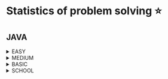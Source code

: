 # Statistics of problem solving ⭐
## JAVA
<details>
<summary>EASY</summary>

|Name|Problem|Solution|Time Complexity|Space complexity
|---|---|---|---|---|
|BigInteger Multiply|https://practice.geeksforgeeks.org/problems/biginteger-multiply/1?page=1&status[]=unsolved&sortBy=accuracy|<a href='https://github.com/savra/GeeksforGeeks/tree/master/src/main/java/com/hvdbs/savra/geeksforgeeks/solution/java/BigIntegerMultiply.java'>BigInteger Multiply</a>|$not specified$|$not specified$
|Binary matrix having maximum number of 1s|https://practice.geeksforgeeks.org/problems/binary-matrix-having-maximum-number-of-1s--170647/1?page=1&category=Binary%20Search&difficulty=School,Basic,Easy&status=unsolved&sortBy=accuracy|<a href='https://github.com/savra/GeeksforGeeks/tree/master/src/main/java/com/hvdbs/savra/geeksforgeeks/solution/java/BinaryMatrixHavingMaximumNumberOf1s.java'>Binary matrix having maximum number of 1s</a>|$not specified$|$not specified$
|Common elements|https://practice.geeksforgeeks.org/problems/common-elements1132/1?utm_source=gfg&utm_medium=article&utm_campaign=bottom_sticky_on_article|<a href='https://github.com/savra/GeeksforGeeks/tree/master/src/main/java/com/hvdbs/savra/geeksforgeeks/solution/java/CommonElements.java'>Common elements</a>|$O(N)$|$O(N)$
|Delete without head pointer|https://practice.geeksforgeeks.org/problems/delete-without-head-pointer/1?page=1&difficulty[]=-2&difficulty[]=-1&difficulty[]=0&status[]=unsolved&category[]=Linked%20List&sortBy=accuracy|<a href='https://github.com/savra/GeeksforGeeks/tree/master/src/main/java/com/hvdbs/savra/geeksforgeeks/solution/java/DeleteWithoutHeadPointer.java'>Delete without head pointer</a>|$not specified$|$not specified$
|Deque Implementations|https://practice.geeksforgeeks.org/problems/deque-implementations/1?page=1&difficulty[]=0&status[]=unsolved&category[]=Queue&sortBy=accuracy|<a href='https://github.com/savra/GeeksforGeeks/tree/master/src/main/java/com/hvdbs/savra/geeksforgeeks/solution/java/DequeImplementations.java'>Deque Implementations</a>|$not specified$|$not specified$
|Equilibrium Point|https://practice.geeksforgeeks.org/problems/equilibrium-point-1587115620/1?utm_source=gfg&utm_medium=article&utm_campaign=bottom_sticky_on_article|<a href='https://github.com/savra/GeeksforGeeks/tree/master/src/main/java/com/hvdbs/savra/geeksforgeeks/solution/java/EquilibriumPoint.java'>Equilibrium Point</a>|$O(N)$|$O(1)$
|Find the Highest number|https://practice.geeksforgeeks.org/problems/find-the-highest-number2259/1?page=1&category=Binary%20Search&difficulty=School,Basic,Easy&status=unsolved&sortBy=accuracy|<a href='https://github.com/savra/GeeksforGeeks/tree/master/src/main/java/com/hvdbs/savra/geeksforgeeks/solution/java/FindTheHighestNumber.java'>Find the Highest number</a>|$not specified$|$not specified$
|First negative integer in every window of size k|https://practice.geeksforgeeks.org/problems/first-negative-integer-in-every-window-of-size-k3345/1?page=1&difficulty[]=0&status[]=unsolved&category[]=Queue&sortBy=accuracy|<a href='https://github.com/savra/GeeksforGeeks/tree/master/src/main/java/com/hvdbs/savra/geeksforgeeks/solution/java/FirstNegativeIntegerInEveryWindowOfSizeK.java'>First negative integer in every window of size k</a>|$not specified$|$not specified$
|Generate Binary Numbers|https://practice.geeksforgeeks.org/problems/generate-binary-numbers-1587115620/1?page=1&difficulty[]=0&status[]=unsolved&category[]=Queue&sortBy=accuracy|<a href='https://github.com/savra/GeeksforGeeks/tree/master/src/main/java/com/hvdbs/savra/geeksforgeeks/solution/java/GenerateBinaryNumbers.java'>Generate Binary Numbers</a>|$O(N * LogN)$|$O(1)$
|Insert an Element at the Bottom of a Stack|https://practice.geeksforgeeks.org/problems/insert-an-element-at-the-bottom-of-a-stack/1?page=1&difficulty[]=0&status[]=unsolved&category[]=Stack&sortBy=accuracy|<a href='https://github.com/savra/GeeksforGeeks/tree/master/src/main/java/com/hvdbs/savra/geeksforgeeks/solution/java/InsertAnElementAtTheBottomOfAStack.java'>Insert an Element at the Bottom of a Stack</a>|$not specified$|$not specified$
|Leaders in an array|https://practice.geeksforgeeks.org/problems/leaders-in-an-array-1587115620/1?utm_source=gfg&utm_medium=article&utm_campaign=bottom_sticky_on_article|<a href='https://github.com/savra/GeeksforGeeks/tree/master/src/main/java/com/hvdbs/savra/geeksforgeeks/solution/java/LeadersInAnArray.java'>Leaders in an array</a>|$O(N)$|$O(1)$
|Maximum Diamonds|https://practice.geeksforgeeks.org/problems/chinky-and-diamonds3340/1?page=1&difficulty[]=0&status[]=unsolved&category[]=Queue&sortBy=accuracy|<a href='https://github.com/savra/GeeksforGeeks/tree/master/src/main/java/com/hvdbs/savra/geeksforgeeks/solution/java/MaximumDiamonds.java'>Maximum Diamonds</a>|$not specified$|$not specified$
|Max Level Sum in Binary Tree|https://practice.geeksforgeeks.org/problems/max-level-sum-in-binary-tree--170647/1?page=1&category=Binary%20Search&difficulty=School,Basic,Easy&status=unsolved&sortBy=accuracy|<a href='https://github.com/savra/GeeksforGeeks/tree/master/src/main/java/com/hvdbs/savra/geeksforgeeks/solution/java/MaxLevelSumInBinaryTree.java'>Max Level Sum in Binary Tree</a>|$not specified$|$not specified$
|Minimum Cost of ropes|https://practice.geeksforgeeks.org/problems/minimum-cost-of-ropes-1587115620/1?page=1&difficulty[]=0&status[]=unsolved&category[]=Queue&sortBy=accuracy|<a href='https://github.com/savra/GeeksforGeeks/tree/master/src/main/java/com/hvdbs/savra/geeksforgeeks/solution/java/MinimumCostOfRopes.java'>Minimum Cost of ropes</a>|$not specified$|$not specified$
|Min sum formed by digits|https://www.geeksforgeeks.org/problems/min-sum-formed-by-digits3551/1?page=1&category=Queue&difficulty=Easy&status=unsolved&sortBy=accuracy|<a href='https://github.com/savra/GeeksforGeeks/tree/master/src/main/java/com/hvdbs/savra/geeksforgeeks/solution/java/MinSumFormedByDigits.java'>Min sum formed by digits</a>|$O(N)$|$O(N * LogN)$
|Next Right Node|https://www.geeksforgeeks.org/problems/next-right-node/1?page=1&category=Queue&difficulty=Easy&status=unsolved&sortBy=accuracy|<a href='https://github.com/savra/GeeksforGeeks/tree/master/src/main/java/com/hvdbs/savra/geeksforgeeks/solution/java/NextRightNode.java'>Next Right Node</a>|$O(N)$|$O(N)$
|Occurence of an integer in a Linked List|https://practice.geeksforgeeks.org/problems/occurence-of-an-integer-in-a-linked-list/1?page=1&difficulty[]=0&status[]=unsolved&category[]=Linked%20List&sortBy=accuracy|<a href='https://github.com/savra/GeeksforGeeks/tree/master/src/main/java/com/hvdbs/savra/geeksforgeeks/solution/java/OccurenceOfAnIntegerInALinkedList.java'>Occurence of an integer in a Linked List</a>|$not specified$|$not specified$
|Operations on PriorityQueue|https://practice.geeksforgeeks.org/problems/operations-on-priorityqueue/1?page=1&difficulty[]=0&status[]=unsolved&category[]=Queue&sortBy=accuracy|<a href='https://github.com/savra/GeeksforGeeks/tree/master/src/main/java/com/hvdbs/savra/geeksforgeeks/solution/java/OperationsOnPriorityQueue.java'>Operations on PriorityQueue</a>|$not specified$|$not specified$
|Queue Operations|https://www.geeksforgeeks.org/problems/queue-operations/1?page=1&category=Queue&difficulty=Easy&status=unsolved&sortBy=accuracy|<a href='https://github.com/savra/GeeksforGeeks/tree/master/src/main/java/com/hvdbs/savra/geeksforgeeks/solution/java/QueueOperations.java'>Queue Operations</a>|$O(N)$|$O(N)$
|Queue using stack|https://practice.geeksforgeeks.org/problems/queue-using-stack/1?page=1&difficulty[]=0&status[]=unsolved&category[]=Queue&sortBy=accuracy|<a href='https://github.com/savra/GeeksforGeeks/tree/master/src/main/java/com/hvdbs/savra/geeksforgeeks/solution/java/QueueUsingStack.java'>Queue using stack</a>|$not specified$|$not specified$
|Queue using two Stacks|https://practice.geeksforgeeks.org/problems/queue-using-two-stacks/1?page=1&difficulty[]=0&status[]=unsolved&category[]=Queue&sortBy=accuracy|<a href='https://github.com/savra/GeeksforGeeks/tree/master/src/main/java/com/hvdbs/savra/geeksforgeeks/solution/java/QueueUsingTwoStacks.java'>Queue using two Stacks</a>|$not specified$|$not specified$
|Reverse a linked list|https://practice.geeksforgeeks.org/problems/reverse-a-linked-list/1?page=1&difficulty[]=-2&difficulty[]=-1&difficulty[]=0&status[]=unsolved&category[]=Linked%20List&sortBy=accuracy|<a href='https://github.com/savra/GeeksforGeeks/tree/master/src/main/java/com/hvdbs/savra/geeksforgeeks/solution/java/ReverseALinkedList.java'>Reverse a linked list</a>|$not specified$|$not specified$
|Reverse First K elements of Queue|https://practice.geeksforgeeks.org/problems/reverse-first-k-elements-of-queue/1?page=1&difficulty[]=0&status[]=unsolved&category[]=Queue&sortBy=accuracy|<a href='https://github.com/savra/GeeksforGeeks/tree/master/src/main/java/com/hvdbs/savra/geeksforgeeks/solution/java/ReverseFirstKElementsOfQueue.java'>Reverse First K elements of Queue</a>|$not specified$|$not specified$
|Stack using two queues|https://practice.geeksforgeeks.org/problems/stack-using-two-queues/1?page=1&difficulty[]=0&status[]=unsolved&category[]=Queue&sortBy=accuracy|<a href='https://github.com/savra/GeeksforGeeks/tree/master/src/main/java/com/hvdbs/savra/geeksforgeeks/solution/java/StackUsingTwoQueues.java'>Stack using two queues</a>|$not specified$|$not specified$
|Ticket Counter|https://www.geeksforgeeks.org/problems/ticket-counter-2731/1?page=1&category=Queue&difficulty=Easy&status=unsolved&sortBy=accuracy|<a href='https://github.com/savra/GeeksforGeeks/tree/master/src/main/java/com/hvdbs/savra/geeksforgeeks/solution/java/TicketCounter.java'>Ticket Counter</a>|$O(N)$|$O(N)$
</details>
<details>
<summary>MEDIUM</summary>

|Name|Problem|Solution|Time Complexity|Space complexity
|---|---|---|---|---|
|Majority Element|https://practice.geeksforgeeks.org/problems/majority-element-1587115620/1?utm_source=geeksforgeeks&utm_medium=ml_article_practice_tab&utm_campaign=article_practice_tab|<a href='https://github.com/savra/GeeksforGeeks/tree/master/src/main/java/com/hvdbs/savra/geeksforgeeks/solution/java/MajorityElement.java'>Majority Element</a>|$O(N)$|$O(N)$
</details>
<details>
<summary>BASIC</summary>

|Name|Problem|Solution|Time Complexity|Space complexity
|---|---|---|---|---|
|Are LinkedLists Equal|https://www.geeksforgeeks.org/problems/are-linkedlists-equal/1?page=1&category=Arrays,Java&difficulty=Basic&status=unsolved&sortBy=accuracy|<a href='https://github.com/savra/GeeksforGeeks/tree/master/src/main/java/com/hvdbs/savra/geeksforgeeks/solution/java/AreLinkedListsEqual.java'>Are LinkedLists Equal</a>|$O(N)$|$O(1)$
|Arithmetic Operators|https://www.geeksforgeeks.org/problems/arithmetic-operators-1605594922/1?page=1&category=Arrays,Java&difficulty=Basic&status=unsolved&sortBy=accuracy|<a href='https://github.com/savra/GeeksforGeeks/tree/master/src/main/java/com/hvdbs/savra/geeksforgeeks/solution/java/ArithmeticOperators.java'>Arithmetic Operators</a>|$O(1)$|$O(1)$
|Array insert at end|https://www.geeksforgeeks.org/problems/array-insert-at-end/1?page=1&category=Arrays,Java&difficulty=Basic&status=unsolved&sortBy=accuracy|<a href='https://github.com/savra/GeeksforGeeks/tree/master/src/main/java/com/hvdbs/savra/geeksforgeeks/solution/java/ArrayInsertAtEnd.java'>Array insert at end</a>|$O(1)$|$O(1)$
|Binary Search|https://practice.geeksforgeeks.org/problems/binary-search-1587115620/1?utm_source=gfg&utm_medium=article&utm_campaign=bottom_sticky_on_article|<a href='https://github.com/savra/GeeksforGeeks/tree/master/src/main/java/com/hvdbs/savra/geeksforgeeks/solution/java/BinarySearch.java'>Binary Search</a>|$O(LogN)$|$O(1)$
|Bit Difference|https://practice.geeksforgeeks.org/problems/bit-difference-1587115620/1?page=1&difficulty[]=-1&status[]=unsolved&sortBy=accuracy|<a href='https://github.com/savra/GeeksforGeeks/tree/master/src/main/java/com/hvdbs/savra/geeksforgeeks/solution/java/BitDifference.java'>Bit Difference</a>|$not specified$|$not specified$
|Bitwise Right Shift|https://www.geeksforgeeks.org/problems/bitwise-right-shift/1?page=1&category=Arrays,Java&difficulty=Basic&status=unsolved&sortBy=accuracy|<a href='https://github.com/savra/GeeksforGeeks/tree/master/src/main/java/com/hvdbs/savra/geeksforgeeks/solution/java/BitwiseRightShift.java'>Bitwise Right Shift</a>|$O(1)$|$O(1)$
|Bitwise Right Shift|https://www.geeksforgeeks.org/problems/bitwise-right-shift--140107/1?page=1&category=Arrays,Java&difficulty=Basic&status=unsolved&sortBy=accuracy|<a href='https://github.com/savra/GeeksforGeeks/tree/master/src/main/java/com/hvdbs/savra/geeksforgeeks/solution/java/BitwiseRightShift2.java'>Bitwise Right Shift</a>|$O(1)$|$O(1)$
|Check If Circular Linked List|https://practice.geeksforgeeks.org/problems/circular-linked-list/1?page=1&difficulty[]=-1&status[]=unsolved&category[]=Linked%20List&sortBy=accuracy|<a href='https://github.com/savra/GeeksforGeeks/tree/master/src/main/java/com/hvdbs/savra/geeksforgeeks/solution/java/CheckIfCircularLinkedList.java'>Check If Circular Linked List</a>|$O(N)$|$O(1)$
|Comparator Sort Strings|https://www.geeksforgeeks.org/problems/comparator-sort-strings/1?page=1&category=Arrays,Java&difficulty=Basic&status=unsolved&sortBy=accuracy|<a href='https://github.com/savra/GeeksforGeeks/tree/master/src/main/java/com/hvdbs/savra/geeksforgeeks/solution/java/ComparatorSortStrings.java'>Comparator Sort Strings</a>|$O(N * LogN)$|$O(N)$
|Count Leaves in Binary Tree|https://practice.geeksforgeeks.org/problems/count-leaves-in-binary-tree/1?page=1&difficulty[]=-1&status[]=unsolved&sortBy=accuracy|<a href='https://github.com/savra/GeeksforGeeks/tree/master/src/main/java/com/hvdbs/savra/geeksforgeeks/solution/java/CountLeavesInBinaryTree.java'>Count Leaves in Binary Tree</a>|$O(N)$|$O(N)$
|Count nodes of linked list|https://practice.geeksforgeeks.org/problems/count-nodes-of-linked-list/1?page=1&difficulty[]=-1&status[]=unsolved&sortBy=accuracy|<a href='https://github.com/savra/GeeksforGeeks/tree/master/src/main/java/com/hvdbs/savra/geeksforgeeks/solution/java/CountNodesOfLinkedList.java'>Count nodes of linked list</a>|$O(N)$|$O(1)$
|Count Only Once|https://www.geeksforgeeks.org/problems/count-only-once/1?page=1&category=Arrays,Java&difficulty=Basic&status=unsolved&sortBy=accuracy|<a href='https://github.com/savra/GeeksforGeeks/tree/master/src/main/java/com/hvdbs/savra/geeksforgeeks/solution/java/CountOnlyOnce.java'>Count Only Once</a>|$O(N)$|$O(N)$
|Count zeros in a sorted matrix|https://practice.geeksforgeeks.org/problems/count-zeros-in-a-sorted-matrix/1?page=1&difficulty[]=-1&status[]=unsolved&sortBy=accuracy|<a href='https://github.com/savra/GeeksforGeeks/tree/master/src/main/java/com/hvdbs/savra/geeksforgeeks/solution/java/CountZerosInASortedMatrix.java'>Count zeros in a sorted matrix</a>|$O(N^2)$|$O(1)$
|Delete Alternate Nodes|https://practice.geeksforgeeks.org/problems/delete-alternate-nodes/1?page=1&difficulty[]=-1&status[]=unsolved&category[]=Linked%20List&sortBy=accuracy|<a href='https://github.com/savra/GeeksforGeeks/tree/master/src/main/java/com/hvdbs/savra/geeksforgeeks/solution/java/DeleteAlternateNodes.java'>Delete Alternate Nodes</a>|$not specified$|$not specified$
|Delete node in Doubly Linked List|https://practice.geeksforgeeks.org/problems/delete-node-in-doubly-linked-list/1?page=1&difficulty[]=-1&status[]=unsolved&category[]=Linked%20List&sortBy=accuracy|<a href='https://github.com/savra/GeeksforGeeks/tree/master/src/main/java/com/hvdbs/savra/geeksforgeeks/solution/java/DeleteNodeInDoublyLinkedList.java'>Delete node in Doubly Linked List</a>|$not specified$|$not specified$
|Equals Method|https://www.geeksforgeeks.org/problems/equals-method/1?page=1&category=Arrays,Java&difficulty=Basic&status=unsolved&sortBy=accuracy|<a href='https://github.com/savra/GeeksforGeeks/tree/master/src/main/java/com/hvdbs/savra/geeksforgeeks/solution/java/EqualsMethod.java'>Equals Method</a>|$O(N)$|$O(1)$
|Fill LinkedList|https://www.geeksforgeeks.org/problems/fill-linkedlist/1?page=1&category=Arrays,Java&difficulty=Basic&status=unsolved&sortBy=accuracy|<a href='https://github.com/savra/GeeksforGeeks/tree/master/src/main/java/com/hvdbs/savra/geeksforgeeks/solution/java/FillLinkedList.java'>Fill LinkedList</a>|$O(N)$|$O(1)$
|Fill Method|https://www.geeksforgeeks.org/problems/fill-method/1?page=1&category=Arrays,Java&difficulty=Basic&status=unsolved&sortBy=accuracy|<a href='https://github.com/savra/GeeksforGeeks/tree/master/src/main/java/com/hvdbs/savra/geeksforgeeks/solution/java/FillMethod.java'>Fill Method</a>|$O(1)$|$O(1)$
|Find minimum and maximum element in an array|https://practice.geeksforgeeks.org/problems/find-minimum-and-maximum-element-in-an-array4428/1?page=1&difficulty[]=-1&category[]=Data%20Structures&category[]=Arrays&sortBy=submissions|<a href='https://github.com/savra/GeeksforGeeks/tree/master/src/main/java/com/hvdbs/savra/geeksforgeeks/solution/java/FindMinimumAndMaximumElementInAnArray.java'>Find minimum and maximum element in an array</a>|$O(N)$|$O(1)$
|Find n/k th node in Linked list|https://practice.geeksforgeeks.org/problems/find-nk-th-node-in-linked-list/1?page=1&difficulty[]=-1&status[]=unsolved&category[]=Linked%20List&sortBy=accuracy|<a href='https://github.com/savra/GeeksforGeeks/tree/master/src/main/java/com/hvdbs/savra/geeksforgeeks/solution/java/FindNkThNodeInLinkedList.java'>Find n/k th node in Linked list</a>|$not specified$|$not specified$
|Find the Sum of Last N nodes of the Linked List|https://practice.geeksforgeeks.org/problems/find-the-sum-of-last-n-nodes-of-the-linked-list/1?page=1&difficulty[]=-1&status[]=unsolved&category[]=Linked%20List&sortBy=accuracy|<a href='https://github.com/savra/GeeksforGeeks/tree/master/src/main/java/com/hvdbs/savra/geeksforgeeks/solution/java/FindTheSumOfLastNNodesOfTheLinkedList.java'>Find the Sum of Last N nodes of the Linked List</a>|$O(N)$|$O(1)$
|Game with nos|https://practice.geeksforgeeks.org/problems/game-with-nos3123/1?page=1&difficulty[]=-1&status[]=unsolved&sortBy=accuracy|<a href='https://github.com/savra/GeeksforGeeks/tree/master/src/main/java/com/hvdbs/savra/geeksforgeeks/solution/java/GameWithNos.java'>Game with nos</a>|$O(N)$|$O(N)$
|Identical Linked Lists|https://practice.geeksforgeeks.org/problems/identical-linked-lists/1?page=1&difficulty[]=-1&status[]=unsolved&category[]=Linked%20List&sortBy=accuracy|<a href='https://github.com/savra/GeeksforGeeks/tree/master/src/main/java/com/hvdbs/savra/geeksforgeeks/solution/java/IdenticalLinkedLists.java'>Identical Linked Lists</a>|$not specified$|$not specified$
|Immediate Smaller Element|https://practice.geeksforgeeks.org/problems/immediate-smaller-element1142/1?page=1&difficulty[]=-1&status[]=unsolved&category[]=Stack&sortBy=accuracy|<a href='https://github.com/savra/GeeksforGeeks/tree/master/src/main/java/com/hvdbs/savra/geeksforgeeks/solution/java/ImmediateSmallerElement.java'>Immediate Smaller Element</a>|$O(N)$|$O(1)$
|Implement Queue using array|https://practice.geeksforgeeks.org/problems/implement-queue-using-array/1?page=1&difficulty[]=-1&status[]=unsolved&category[]=Queue&sortBy=accuracy|<a href='https://github.com/savra/GeeksforGeeks/tree/master/src/main/java/com/hvdbs/savra/geeksforgeeks/solution/java/ImplementQueueUsingArray.java'>Implement Queue using array</a>|$not specified$|$not specified$
|Implement Queue using Linked List|https://practice.geeksforgeeks.org/problems/implement-queue-using-linked-list|<a href='https://github.com/savra/GeeksforGeeks/tree/master/src/main/java/com/hvdbs/savra/geeksforgeeks/solution/java/ImplementQueueUsingLinkedList.java'>Implement Queue using Linked List</a>|$not specified$|$not specified$
|Implement stack using array|https://practice.geeksforgeeks.org/problems/implement-stack-using-array/1?page=1&difficulty[]=-1&status[]=unsolved&category[]=Stack&sortBy=accuracy|<a href='https://github.com/savra/GeeksforGeeks/tree/master/src/main/java/com/hvdbs/savra/geeksforgeeks/solution/java/ImplementStackUsingArray.java'>Implement stack using array</a>|$not specified$|$not specified$
|Implement Stack using Linked List|https://practice.geeksforgeeks.org/problems/implement-stack-using-linked-list/1?page=1&difficulty[]=-1&status[]=unsolved&category[]=Linked%20List&sortBy=accuracy|<a href='https://github.com/savra/GeeksforGeeks/tree/master/src/main/java/com/hvdbs/savra/geeksforgeeks/solution/java/ImplementStackUsingLinkedList.java'>Implement Stack using Linked List</a>|$not specified$|$not specified$
|Insert in Middle of Linked List|https://practice.geeksforgeeks.org/problems/insert-in-middle-of-linked-list/1?page=1&difficulty[]=-1&status[]=unsolved&category[]=Linked%20List&sortBy=accuracy|<a href='https://github.com/savra/GeeksforGeeks/tree/master/src/main/java/com/hvdbs/savra/geeksforgeeks/solution/java/InsertInMiddleOfLinkedList.java'>Insert in Middle of Linked List</a>|$not specified$|$not specified$
|Insertion in deque|https://www.geeksforgeeks.org/problems/insertion-in-deque/1?page=1&category=Arrays,Java&difficulty=Basic&status=unsolved&sortBy=accuracy|<a href='https://github.com/savra/GeeksforGeeks/tree/master/src/main/java/com/hvdbs/savra/geeksforgeeks/solution/java/InsertionInDeque.java'>Insertion in deque</a>|$O(N)$|$O(N)$
|Java Generic Class|https://practice.geeksforgeeks.org/problems/java-generic-class/1?page=1&difficulty[]=-1&status[]=unsolved&sortBy=accuracy|<a href='https://github.com/savra/GeeksforGeeks/tree/master/src/main/java/com/hvdbs/savra/geeksforgeeks/solution/java/JavaGenericClass.java'>Java Generic Class</a>|$not specified$|$not specified$
|Java Streams Average|https://www.geeksforgeeks.org/problems/java-streams-average/1?page=1&category=Arrays,Java&difficulty=Basic&status=unsolved&sortBy=accuracy|<a href='https://github.com/savra/GeeksforGeeks/tree/master/src/main/java/com/hvdbs/savra/geeksforgeeks/solution/java/JavaStreamsAverage.java'>Java Streams Average</a>|$O(N)$|$O(1)$
|Java Streams Filter|https://www.geeksforgeeks.org/problems/java-streams-filter/1?page=1&category=Arrays,Java&difficulty=Basic&status=unsolved&sortBy=accuracy|<a href='https://github.com/savra/GeeksforGeeks/tree/master/src/main/java/com/hvdbs/savra/geeksforgeeks/solution/java/JavaStreamsFilter.java'>Java Streams Filter</a>|$O(N)$|$O(1)$
|Java Streams Max|https://www.geeksforgeeks.org/problems/java-streams-max/1?page=1&category=Arrays,Java&difficulty=Basic&status=unsolved&sortBy=accuracy|<a href='https://github.com/savra/GeeksforGeeks/tree/master/src/main/java/com/hvdbs/savra/geeksforgeeks/solution/java/JavaStreamsMax.java'>Java Streams Max</a>|$O(N)$|$O(1)$
|Java Streams Sum|https://www.geeksforgeeks.org/problems/java-streams-sum/1?page=1&category=Arrays,Java&difficulty=Basic&status=unsolved&sortBy=accuracy|<a href='https://github.com/savra/GeeksforGeeks/tree/master/src/main/java/com/hvdbs/savra/geeksforgeeks/solution/java/JavaStreamsSum.java'>Java Streams Sum</a>|$O(1)$|$O(1)$
|Linked List Insertion|https://practice.geeksforgeeks.org/problems/linked-list-insertion-1587115620/1?page=1&difficulty[]=-1&status[]=unsolved&category[]=Linked%20List&sortBy=accuracy|<a href='https://github.com/savra/GeeksforGeeks/tree/master/src/main/java/com/hvdbs/savra/geeksforgeeks/solution/java/LinkedListInsertion.java'>Linked List Insertion</a>|$not specified$|$not specified$
|Linked List Length Even or Odd?|https://practice.geeksforgeeks.org/problems/linked-list-length-even-or-odd/1?page=1&difficulty[]=-1&status[]=unsolved&category[]=Linked%20List&sortBy=accuracy|<a href='https://github.com/savra/GeeksforGeeks/tree/master/src/main/java/com/hvdbs/savra/geeksforgeeks/solution/java/LinkedListLengthEvenOrOdd.java'>Linked List Length Even or Odd?</a>|$O(N)$|$O(1)$
|Magical String[Duplicate Problem]|https://practice.geeksforgeeks.org/problems/magical-string3653/1?page=1&difficulty[]=-1&status[]=unsolved&sortBy=accuracy|<a href='https://github.com/savra/GeeksforGeeks/tree/master/src/main/java/com/hvdbs/savra/geeksforgeeks/solution/java/MagicalStringDuplicateProblem.java'>Magical String[Duplicate Problem]</a>|$O(N)$|$O(N)$
|Matching Pair|https://practice.geeksforgeeks.org/problems/matching-pair5320/1?page=1&difficulty[]=-1&status[]=unsolved&sortBy=accuracy|<a href='https://github.com/savra/GeeksforGeeks/tree/master/src/main/java/com/hvdbs/savra/geeksforgeeks/solution/java/MatchingPair.java'>Matching Pair</a>|$not specified$|$not specified$
|Max and Min In ArrayList|https://www.geeksforgeeks.org/problems/max-and-min-in-arraylist/1?page=1&category=Arrays,Java&difficulty=Basic&status=unsolved&sortBy=accuracy|<a href='https://github.com/savra/GeeksforGeeks/tree/master/src/main/java/com/hvdbs/savra/geeksforgeeks/solution/java/MaxAndMinInArrayList.java'>Max and Min In ArrayList</a>|$O(N)$|$O(1)$
|Midori and chocolates|https://practice.geeksforgeeks.org/problems/midori-and-chocolates2438/1?page=1&difficulty[]=-1&status[]=unsolved&sortBy=accuracy|<a href='https://github.com/savra/GeeksforGeeks/tree/master/src/main/java/com/hvdbs/savra/geeksforgeeks/solution/java/MidoriAndChocolates.java'>Midori and chocolates</a>|$O(1)$|$O(1)$
|Minimum element in BST|https://www.geeksforgeeks.org/problems/minimum-element-in-bst/1?page=1&category=Tree&difficulty=Basic&status=unsolved&sortBy=submissions|<a href='https://github.com/savra/GeeksforGeeks/tree/master/src/main/java/com/hvdbs/savra/geeksforgeeks/solution/java/MinimumElementInBST.java'>Minimum element in BST</a>|$O(N)$|$O(N)$
|Modular Node|https://practice.geeksforgeeks.org/problems/modular-node/1?page=1&difficulty[]=-1&status[]=unsolved&category[]=Linked%20List&sortBy=accuracy|<a href='https://github.com/savra/GeeksforGeeks/tree/master/src/main/java/com/hvdbs/savra/geeksforgeeks/solution/java/ModularNode.java'>Modular Node</a>|$not specified$|$not specified$
|Multi Parameters Lambda Expression|https://www.geeksforgeeks.org/problems/multi-parameters-lambda-expression/1?page=1&category=Arrays,Java&difficulty=Basic&sortBy=accuracy|<a href='https://github.com/savra/GeeksforGeeks/tree/master/src/main/java/com/hvdbs/savra/geeksforgeeks/solution/java/MultiParametersLambdaExpression.java'>Multi Parameters Lambda Expression</a>|$O(1)$|$O(1)$
|Node at a given index in linked list|https://practice.geeksforgeeks.org/problems/node-at-a-given-index-in-linked-list/1?page=1&difficulty[]=-1&status[]=unsolved&category[]=Linked%20List&sortBy=accuracy|<a href='https://github.com/savra/GeeksforGeeks/tree/master/src/main/java/com/hvdbs/savra/geeksforgeeks/solution/java/NodeAtAGivenIndexInLinkedList.java'>Node at a given index in linked list</a>|$O(N)$|$O(1)$
|Pairwise Consecutive Elements|https://practice.geeksforgeeks.org/problems/pairwise-consecutive-elements/1?page=1&difficulty[]=-1&status[]=unsolved&category[]=Stack&sortBy=accuracy|<a href='https://github.com/savra/GeeksforGeeks/tree/master/src/main/java/com/hvdbs/savra/geeksforgeeks/solution/java/PairwiseConsecutiveElements.java'>Pairwise Consecutive Elements</a>|$not specified$|$not specified$
|Pattern 13|https://practice.geeksforgeeks.org/problems/triangle-pattern-1661718712/1?page=1&difficulty[]=-1&status[]=unsolved&sortBy=accuracy|<a href='https://github.com/savra/GeeksforGeeks/tree/master/src/main/java/com/hvdbs/savra/geeksforgeeks/solution/java/Pattern13.java'>Pattern 13</a>|$not specified$|$not specified$
|Play With OR|https://practice.geeksforgeeks.org/problems/play-with-or5515/1?page=1&difficulty[]=-1&status[]=unsolved&sortBy=accuracy|<a href='https://github.com/savra/GeeksforGeeks/tree/master/src/main/java/com/hvdbs/savra/geeksforgeeks/solution/java/PlayWithOR.java'>Play With OR</a>|$not specified$|$not specified$
|Postorder Traversal|https://practice.geeksforgeeks.org/problems/postorder-traversal/1?page=1&difficulty[]=-1&status[]=unsolved&sortBy=accuracy|<a href='https://github.com/savra/GeeksforGeeks/tree/master/src/main/java/com/hvdbs/savra/geeksforgeeks/solution/java/PostorderTraversal.java'>Postorder Traversal</a>|$not specified$|$not specified$
|Preorder Traversal|https://practice.geeksforgeeks.org/problems/preorder-traversal/1?page=1&difficulty[]=-1&status[]=unsolved&category[]=Stack&sortBy=accuracy|<a href='https://github.com/savra/GeeksforGeeks/tree/master/src/main/java/com/hvdbs/savra/geeksforgeeks/solution/java/PreorderTraversal.java'>Preorder Traversal</a>|$not specified$|$not specified$
|Print first letter of every word in the string|https://practice.geeksforgeeks.org/problems/print-first-letter-of-every-word-in-the-string3632/1?page=1&difficulty[]=-1&status[]=unsolved&sortBy=accuracy|<a href='https://github.com/savra/GeeksforGeeks/tree/master/src/main/java/com/hvdbs/savra/geeksforgeeks/solution/java/PrintFirstLetterOfEveryWordInTheString.java'>Print first letter of every word in the string</a>|$not specified$|$not specified$
|Print Linked List elements|https://practice.geeksforgeeks.org/problems/print-linked-list-elements/1?page=1&difficulty[]=-1&status[]=unsolved&category[]=Linked%20List&sortBy=accuracy|<a href='https://github.com/savra/GeeksforGeeks/tree/master/src/main/java/com/hvdbs/savra/geeksforgeeks/solution/java/PrintLinkedListElements.java'>Print Linked List elements</a>|$not specified$|$not specified$
|PriorityQueue Inserion - 1|https://www.geeksforgeeks.org/problems/priorityqueue-inserion/1?page=1&category=Arrays,Java&difficulty=Basic&sortBy=accuracy|<a href='https://github.com/savra/GeeksforGeeks/tree/master/src/main/java/com/hvdbs/savra/geeksforgeeks/solution/java/PriorityQueueInserion1.java'>PriorityQueue Inserion - 1</a>|$O(N)$|$O(N)$
|PriorityQueue Inserion - 2|https://www.geeksforgeeks.org/problems/priorityqueue-inserion-2/1?page=1&category=Arrays,Java&difficulty=Basic&status=unsolved&sortBy=accuracy|<a href='https://github.com/savra/GeeksforGeeks/tree/master/src/main/java/com/hvdbs/savra/geeksforgeeks/solution/java/PriorityQueueInserion2.java'>PriorityQueue Inserion - 2</a>|$O(N)$|$O(N)$
|Queue Push & Pop|https://practice.geeksforgeeks.org/problems/queue-designer/1?page=1&difficulty[]=-1&status[]=unsolved&sortBy=accuracy|<a href='https://github.com/savra/GeeksforGeeks/tree/master/src/main/java/com/hvdbs/savra/geeksforgeeks/solution/java/QueuePushPop.java'>Queue Push & Pop</a>|$not specified$|$not specified$
|Queue Reversal|https://practice.geeksforgeeks.org/problems/queue-reversal/1?page=1&difficulty[]=-1&status[]=unsolved&sortBy=accuracy|<a href='https://github.com/savra/GeeksforGeeks/tree/master/src/main/java/com/hvdbs/savra/geeksforgeeks/solution/java/QueueReversal.java'>Queue Reversal</a>|$O(N)$|$O(N)$
|Red OR Green|https://practice.geeksforgeeks.org/problems/red-or-green5711/1?page=1&difficulty[]=-1&status[]=unsolved&sortBy=accuracy|<a href='https://github.com/savra/GeeksforGeeks/tree/master/src/main/java/com/hvdbs/savra/geeksforgeeks/solution/java/RedOrGreen.java'>Red OR Green</a>|$not specified$|$not specified$
|Reverse a String|https://practice.geeksforgeeks.org/problems/reverse-a-string/1?page=1&difficulty[]=-1&category[]=Data%20Structures&category[]=Arrays&sortBy=submissions|<a href='https://github.com/savra/GeeksforGeeks/tree/master/src/main/java/com/hvdbs/savra/geeksforgeeks/solution/java/ReverseString.java'>Reverse a String</a>|$not specified$|$not specified$
|Rotate LinkedList By K|https://www.geeksforgeeks.org/problems/rotate-linkedlist-by-k/1?page=1&category=Arrays,Java&difficulty=Basic&status=unsolved&sortBy=accuracy|<a href='https://github.com/savra/GeeksforGeeks/tree/master/src/main/java/com/hvdbs/savra/geeksforgeeks/solution/java/RotateLinkedListByK.java'>Rotate LinkedList By K</a>|$O(N)$|$O(1)$
|Searching a number|https://practice.geeksforgeeks.org/problems/searching-a-number0324/1?utm_source=gfg&utm_medium=article&utm_campaign=bottom_sticky_on_article|<a href='https://github.com/savra/GeeksforGeeks/tree/master/src/main/java/com/hvdbs/savra/geeksforgeeks/solution/java/SearchingANumber.java'>Searching a number</a>|$not specified$|$not specified$
|Set kth bit|https://practice.geeksforgeeks.org/problems/set-kth-bit3724/1?page=1&difficulty[]=-1&status[]=unsolved&sortBy=accuracy|<a href='https://github.com/savra/GeeksforGeeks/tree/master/src/main/java/com/hvdbs/savra/geeksforgeeks/solution/java/SetKthBit.java'>Set kth bit</a>|$not specified$|$not specified$
|Size of Binary Tree|https://practice.geeksforgeeks.org/problems/size-of-binary-tree/1?page=1&difficulty[]=-1&status[]=unsolved&sortBy=accuracy|<a href='https://github.com/savra/GeeksforGeeks/tree/master/src/main/java/com/hvdbs/savra/geeksforgeeks/solution/java/SizeOfBinaryTree.java'>Size of Binary Tree</a>|$not specified$|$not specified$
|Sort An ArrayList|https://www.geeksforgeeks.org/problems/sort-an-arraylist/1?page=1&category=Arrays,Java&difficulty=Basic&status=unsolved&sortBy=accuracy|<a href='https://github.com/savra/GeeksforGeeks/tree/master/src/main/java/com/hvdbs/savra/geeksforgeeks/solution/java/SortAnArrayList.java'>Sort An ArrayList</a>|$O(N * LogN)$|$O(1)$
|Sort Method|https://www.geeksforgeeks.org/problems/sort-method/1?page=1&category=Arrays,Java&difficulty=Basic&status=unsolved&sortBy=accuracy|<a href='https://github.com/savra/GeeksforGeeks/tree/master/src/main/java/com/hvdbs/savra/geeksforgeeks/solution/java/SortMethod.java'>Sort Method</a>|$O(N * LogN)$|$O(1)$
|Stack designer|https://practice.geeksforgeeks.org/problems/stack-designer/1?page=1&difficulty[]=-1&status[]=unsolved&sortBy=accuracy|<a href='https://github.com/savra/GeeksforGeeks/tree/master/src/main/java/com/hvdbs/savra/geeksforgeeks/solution/java/StackDesigner.java'>Stack designer</a>|$not specified$|$not specified$
|Sum of Binary Tree|https://practice.geeksforgeeks.org/problems/sum-of-binary-tree/1?page=1&difficulty[]=-1&status[]=unsolved&sortBy=accuracy|<a href='https://github.com/savra/GeeksforGeeks/tree/master/src/main/java/com/hvdbs/savra/geeksforgeeks/solution/java/SumOfBinaryTree.java'>Sum of Binary Tree</a>|$O(N)$|$O(N)$
|Union of two arrays|https://practice.geeksforgeeks.org/problems/union-of-two-arrays3538/1?page=1&difficulty[]=-1&category[]=Data%20Structures&category[]=Arrays&sortBy=submissions|<a href='https://github.com/savra/GeeksforGeeks/tree/master/src/main/java/com/hvdbs/savra/geeksforgeeks/solution/java/UnionOfTwoArrays.java'>Union of two arrays</a>|$O(N + M)$|$O(N + M)$
</details>
<details>
<summary>SCHOOL</summary>

|Name|Problem|Solution|Time Complexity|Space complexity
|---|---|---|---|---|
|Addition of Two Numbers|https://practice.geeksforgeeks.org/problems/addition-of-two-numbers0812/1?page=1&difficulty[]=-2&sortBy=accuracy|<a href='https://github.com/savra/GeeksforGeeks/tree/master/src/main/java/com/hvdbs/savra/geeksforgeeks/solution/java/AdditionOfTwoNumbers.java'>Addition of Two Numbers</a>|$not specified$|$not specified$
|Addition of two square matrices|https://practice.geeksforgeeks.org/problems/addition-of-two-square-matrices4916/1?page=3&difficulty[]=-2&category[]=Data%20Structures&category[]=Arrays&sortBy=submissions|<a href='https://github.com/savra/GeeksforGeeks/tree/master/src/main/java/com/hvdbs/savra/geeksforgeeks/solution/java/AdditionOfTwoSquareMatrices.java'>Addition of two square matrices</a>|$O(N^2)$|$O(1)$
|Area of Rectangle, Right Angled Triangle and Circle|https://practice.geeksforgeeks.org/problems/area-of-rectange-right-angled-triangle-and-circle2600/1?page=3&difficulty[]=-2&status[]=unsolved&status[]=attempted&sortBy=submissions|<a href='https://github.com/savra/GeeksforGeeks/tree/master/src/main/java/com/hvdbs/savra/geeksforgeeks/solution/java/AreaOfRectangleRightAngledTriangleAndCircle.java'>Area of Rectangle, Right Angled Triangle and Circle</a>|$O(1)$|$O(1)$
|Armstrong Numbers|https://practice.geeksforgeeks.org/problems/armstrong-numbers2727/1?page=1&difficulty[]=-2&status[]=unsolved&status[]=attempted&sortBy=submissions|<a href='https://github.com/savra/GeeksforGeeks/tree/master/src/main/java/com/hvdbs/savra/geeksforgeeks/solution/java/ArmstrongNumbers.java'>Armstrong Numbers</a>|$O(1)$|$O(1)$
|Arrays (Sum of array)|https://practice.geeksforgeeks.org/problems/c-arrays-sum-of-array-set-14805/1?page=1&difficulty[]=-2&category[]=Data%20Structures&category[]=Arrays&sortBy=submissions|<a href='https://github.com/savra/GeeksforGeeks/tree/master/src/main/java/com/hvdbs/savra/geeksforgeeks/solution/java/ArraysSumOfArray.java'>Arrays (Sum of array)</a>|$not specified$|$not specified$
|At least two greater elements|https://practice.geeksforgeeks.org/problems/at-least-two-greater-elements4625/1?page=1&difficulty[]=-2&category[]=Data%20Structures&category[]=Arrays&sortBy=submissions|<a href='https://github.com/savra/GeeksforGeeks/tree/master/src/main/java/com/hvdbs/savra/geeksforgeeks/solution/java/AtLeastTwoGreaterElements.java'>At least two greater elements</a>|$not specified$|$not specified$
|Automorphic Number|https://practice.geeksforgeeks.org/problems/automorphic-number4721/1?page=3&difficulty[]=-2&status[]=unsolved&status[]=attempted&sortBy=submissions|<a href='https://github.com/savra/GeeksforGeeks/tree/master/src/main/java/com/hvdbs/savra/geeksforgeeks/solution/java/AutomorphicNumber.java'>Automorphic Number</a>|$O(1)$|$O(1)$
|Average in a stream|https://practice.geeksforgeeks.org/problems/average4856/1?page=2&difficulty[]=-2&category[]=Data%20Structures&category[]=Arrays&sortBy=submissions|<a href='https://github.com/savra/GeeksforGeeks/tree/master/src/main/java/com/hvdbs/savra/geeksforgeeks/solution/java/AverageInAstream.java'>Average in a stream</a>|$not specified$|$not specified$
|Binary representation|https://practice.geeksforgeeks.org/problems/binary-representation5003/1?page=3&difficulty[]=-2&category[]=Data%20Structures&category[]=Arrays&sortBy=submissions|<a href='https://github.com/savra/GeeksforGeeks/tree/master/src/main/java/com/hvdbs/savra/geeksforgeeks/solution/java/BinaryRepresentation.java'>Binary representation</a>|$O(N)$|$O(1)$
|Check for Binary|https://practice.geeksforgeeks.org/problems/check-for-binary/1?page=1&difficulty[]=-2&category[]=Data%20Structures&category[]=Arrays&sortBy=submissions|<a href='https://github.com/savra/GeeksforGeeks/tree/master/src/main/java/com/hvdbs/savra/geeksforgeeks/solution/java/CheckForBinary.java'>Check for Binary</a>|$not specified$|$not specified$
|Check String|https://practice.geeksforgeeks.org/problems/check-string1818/1?page=2&difficulty[]=-2&category[]=Data%20Structures&category[]=Arrays&sortBy=submissions|<a href='https://github.com/savra/GeeksforGeeks/tree/master/src/main/java/com/hvdbs/savra/geeksforgeeks/solution/java/CheckString.java'>Check String</a>|$O(|S|)$|$O(1)$
|C++ if-else (Decision Making)|https://practice.geeksforgeeks.org/problems/c-if-else-decision-making4138/1?page=1&difficulty[]=-2&status[]=unsolved&status[]=attempted&sortBy=submissions|<a href='https://github.com/savra/GeeksforGeeks/tree/master/src/main/java/com/hvdbs/savra/geeksforgeeks/solution/java/CIfElseDecisionMaking.java'>C++ if-else (Decision Making)</a>|$O(1)$|$O(1)$
|C++ Input / Output|https://practice.geeksforgeeks.org/problems/c-input-output2432/1?page=1&difficulty[]=-2&status[]=unsolved&status[]=attempted&sortBy=submissions|<a href='https://github.com/savra/GeeksforGeeks/tree/master/src/main/java/com/hvdbs/savra/geeksforgeeks/solution/java/CInputOutput.java'>C++ Input / Output</a>|$O(1)$|$O(1)$
|Combinational Logic|https://practice.geeksforgeeks.org/problems/combinational-logic1908/1?page=3&difficulty[]=-2&category[]=Data%20Structures&category[]=Arrays&sortBy=submissions|<a href='https://github.com/savra/GeeksforGeeks/tree/master/src/main/java/com/hvdbs/savra/geeksforgeeks/solution/java/CombinationalLogic.java'>Combinational Logic</a>|$O(1)$|$O(1)$
|Compete the skills|https://practice.geeksforgeeks.org/problems/compete-the-skills5807/1?page=2&difficulty[]=-2&category[]=Data%20Structures&category[]=Arrays&sortBy=submissions|<a href='https://github.com/savra/GeeksforGeeks/tree/master/src/main/java/com/hvdbs/savra/geeksforgeeks/solution/java/CompeteTheSkills.java'>Compete the skills</a>|$O(1)$|$O(1)$
|Convert a list of characters into a String|https://practice.geeksforgeeks.org/problems/convert-a-list-of-characters-into-a-string5142/1?page=2&difficulty[]=-2&category[]=Data%20Structures&category[]=Arrays&sortBy=submissions|<a href='https://github.com/savra/GeeksforGeeks/tree/master/src/main/java/com/hvdbs/savra/geeksforgeeks/solution/java/ConvertAListOfCharactersIntoAString.java'>Convert a list of characters into a String</a>|$not specified$|$not specified$
|Convert String to LowerCase|https://practice.geeksforgeeks.org/problems/java-convert-string-to-lowercase2313/1?page=1&difficulty[]=-2&category[]=Data%20Structures&category[]=Arrays&sortBy=submissions|<a href='https://github.com/savra/GeeksforGeeks/tree/master/src/main/java/com/hvdbs/savra/geeksforgeeks/solution/java/ConvertStringToLowerCase.java'>Convert String to LowerCase</a>|$not specified$|$not specified$
|C++ Operators (Relational) | Set 2|https://practice.geeksforgeeks.org/problems/c-operators-relational-set-21407/1?page=2&difficulty[]=-2&status[]=unsolved&status[]=attempted&sortBy=submissions|<a href='https://github.com/savra/GeeksforGeeks/tree/master/src/main/java/com/hvdbs/savra/geeksforgeeks/solution/java/COperatorsRelationalSet2.java'>C++ Operators (Relational) | Set 2</a>|$O(1)$|$O(1)$
|Count Digits|https://practice.geeksforgeeks.org/problems/count-digits5716/1?page=1&difficulty[]=-2&status[]=unsolved&status[]=attempted&sortBy=submissions|<a href='https://github.com/savra/GeeksforGeeks/tree/master/src/main/java/com/hvdbs/savra/geeksforgeeks/solution/java/CountDigits.java'>Count Digits</a>|$O(LogN)$|$O(1)$
|Count of camel case characters|https://practice.geeksforgeeks.org/problems/find-the-camel3348/1?page=2&difficulty[]=-2&category[]=Data%20Structures&category[]=Arrays&sortBy=submissions|<a href='https://github.com/savra/GeeksforGeeks/tree/master/src/main/java/com/hvdbs/savra/geeksforgeeks/solution/java/CountOfCamelCaseCharacters.java'>Count of camel case characters</a>|$not specified$|$not specified$
|Count of smaller elements|https://practice.geeksforgeeks.org/problems/count-of-smaller-elements5947/1?page=1&difficulty[]=-2&category[]=Data%20Structures&category[]=Arrays&sortBy=submissions|<a href='https://github.com/savra/GeeksforGeeks/tree/master/src/main/java/com/hvdbs/savra/geeksforgeeks/solution/java/CountOfSmallerElements.java'>Count of smaller elements</a>|$not specified$|$not specified$
|Count type of Characters|https://practice.geeksforgeeks.org/problems/count-type-of-characters3635/1?page=3&difficulty[]=-2&category[]=Data%20Structures&category[]=Arrays&sortBy=submissions|<a href='https://github.com/savra/GeeksforGeeks/tree/master/src/main/java/com/hvdbs/savra/geeksforgeeks/solution/java/CountTypeOfCharacters.java'>Count type of Characters</a>|$O(N)$|$O(1)$
|C++ Strings|https://practice.geeksforgeeks.org/problems/c-strings4609/1?page=2&difficulty[]=-2&category[]=Data%20Structures&category[]=Arrays&sortBy=submissions|<a href='https://github.com/savra/GeeksforGeeks/tree/master/src/main/java/com/hvdbs/savra/geeksforgeeks/solution/java/CStrings.java'>C++ Strings</a>|$not specified$|$not specified$
|C++ Switch Case Statement|https://practice.geeksforgeeks.org/problems/c-switch-case-statement5900/1?page=1&difficulty[]=-2&status[]=unsolved&status[]=attempted&sortBy=submissions|<a href='https://github.com/savra/GeeksforGeeks/tree/master/src/main/java/com/hvdbs/savra/geeksforgeeks/solution/java/CSwitchCaseStatement.java'>C++ Switch Case Statement</a>|$O(1)$|$O(1)$
|Delete alternate characters|https://practice.geeksforgeeks.org/problems/java-delete-alternate-characters4036/1?page=2&difficulty[]=-2&category[]=Data%20Structures&category[]=Arrays&sortBy=submissions|<a href='https://github.com/savra/GeeksforGeeks/tree/master/src/main/java/com/hvdbs/savra/geeksforgeeks/solution/java/DeleteAlternateCharacters.java'>Delete alternate characters</a>|$not specified$|$not specified$
|Determine focal length of a spherical mirror|https://practice.geeksforgeeks.org/problems/determine-focal-length-of-a-spherical-mirror5415/1?page=4&difficulty[]=-2&status[]=unsolved&status[]=attempted&sortBy=submissions|<a href='https://github.com/savra/GeeksforGeeks/tree/master/src/main/java/com/hvdbs/savra/geeksforgeeks/solution/java/DetermineFocalLengthOfASphericalMirror.java'>Determine focal length of a spherical mirror</a>|$O(1)$|$O(1)$
|Diagonal sum|https://practice.geeksforgeeks.org/problems/diagonal-sum0158/1?page=3&difficulty[]=-2&category[]=Data%20Structures&category[]=Arrays&sortBy=submissions|<a href='https://github.com/savra/GeeksforGeeks/tree/master/src/main/java/com/hvdbs/savra/geeksforgeeks/solution/java/DiagonalSum.java'>Diagonal sum</a>|$O(N)$|$O(1)$
|Display longest name|https://practice.geeksforgeeks.org/problems/display-longest-name0853/1?page=1&difficulty[]=-2&category[]=Data%20Structures&category[]=Arrays&sortBy=submissions|<a href='https://github.com/savra/GeeksforGeeks/tree/master/src/main/java/com/hvdbs/savra/geeksforgeeks/solution/java/DisplayLongestName.java'>Display longest name</a>|$not specified$|$not specified$
|Distance between 2 points|https://practice.geeksforgeeks.org/problems/distance-between-2-points3200/1?page=3&difficulty[]=-2&status[]=unsolved&status[]=attempted&sortBy=submissions|<a href='https://github.com/savra/GeeksforGeeks/tree/master/src/main/java/com/hvdbs/savra/geeksforgeeks/solution/java/DistanceBetween2Points.java'>Distance between 2 points</a>|$O(1)$|$O(1)$
|Even Odd Sum|https://practice.geeksforgeeks.org/problems/even-odd-sum5450/1?page=3&difficulty[]=-2&status[]=unsolved&status[]=attempted&sortBy=submissions|<a href='https://github.com/savra/GeeksforGeeks/tree/master/src/main/java/com/hvdbs/savra/geeksforgeeks/solution/java/EvenOddSum.java'>Even Odd Sum</a>|$O(N)$|$O(1)$
|Extract the integers|https://practice.geeksforgeeks.org/problems/extract-the-integers4428/1?page=3&difficulty[]=-2&category[]=Data%20Structures&category[]=Arrays&sortBy=submissions|<a href='https://github.com/savra/GeeksforGeeks/tree/master/src/main/java/com/hvdbs/savra/geeksforgeeks/solution/java/ExtractTheIntegers.java'>Extract the integers</a>|$O(N)$|$O(N)$
|Fascinating Number|https://practice.geeksforgeeks.org/problems/fascinating-number3751/1?page=2&difficulty[]=-2&category[]=Data%20Structures&category[]=Arrays&sortBy=submissions|<a href='https://github.com/savra/GeeksforGeeks/tree/master/src/main/java/com/hvdbs/savra/geeksforgeeks/solution/java/FascinatingNumber.java'>Fascinating Number</a>|$O(1)$|$O(1)$
|Find difference between sum of diagonals|https://practice.geeksforgeeks.org/problems/find-difference-between-sum-of-diagonals1554/1?page=3&difficulty[]=-2&category[]=Data%20Structures&category[]=Arrays&sortBy=submissions|<a href='https://github.com/savra/GeeksforGeeks/tree/master/src/main/java/com/hvdbs/savra/geeksforgeeks/solution/java/FindDifferenceBetweenSumOfDiagonals.java'>Find difference between sum of diagonals</a>|$O(N)$|$O(1)$
|Find Index|https://practice.geeksforgeeks.org/problems/find-index4752/1?page=1&difficulty[]=-2&category[]=Data%20Structures&category[]=Arrays&sortBy=submissions|<a href='https://github.com/savra/GeeksforGeeks/tree/master/src/main/java/com/hvdbs/savra/geeksforgeeks/solution/java/FindIndex.java'>Find Index</a>|$not specified$|$not specified$
|Find the median|https://practice.geeksforgeeks.org/problems/find-the-median0527/1?page=1&difficulty[]=-2&status[]=unsolved&status[]=attempted&sortBy=submissions|<a href='https://github.com/savra/GeeksforGeeks/tree/master/src/main/java/com/hvdbs/savra/geeksforgeeks/solution/java/FindTheMedian.java'>Find the median</a>|$O(N * LogN)$|$O(1)$
|1s Complement|https://practice.geeksforgeeks.org/problems/1s-complement2819/1?page=3&difficulty[]=-2&category[]=Data%20Structures&category[]=Arrays&sortBy=submissions|<a href='https://github.com/savra/GeeksforGeeks/tree/master/src/main/java/com/hvdbs/savra/geeksforgeeks/solution/java/FirstComplement.java'>1s Complement</a>|$O(N)$|$O(N)$
|Front-Back Transformation - copy|https://practice.geeksforgeeks.org/problems/front-back-transformation1659/1?page=3&difficulty[]=-2&category[]=Data%20Structures&category[]=Arrays&sortBy=submissions|<a href='https://github.com/savra/GeeksforGeeks/tree/master/src/main/java/com/hvdbs/savra/geeksforgeeks/solution/java/FrontBackTransformationCopy.java'>Front-Back Transformation - copy</a>|$O(N)$|$O(N)$
|Full Prime|https://practice.geeksforgeeks.org/problems/full-prime2659/1?page=2&difficulty[]=-2&status[]=unsolved&status[]=attempted&sortBy=submissions|<a href='https://github.com/savra/GeeksforGeeks/tree/master/src/main/java/com/hvdbs/savra/geeksforgeeks/solution/java/FullPrime.java'>Full Prime</a>|$O(LogN)$|$O(1)$
|GCD of two numbers|https://practice.geeksforgeeks.org/problems/gcd-of-two-numbers3459/1?page=1&difficulty[]=-2&status[]=unsolved&status[]=attempted&sortBy=submissions|<a href='https://github.com/savra/GeeksforGeeks/tree/master/src/main/java/com/hvdbs/savra/geeksforgeeks/solution/java/GcdOfTwoNumbers.java'>GCD of two numbers</a>|$O(Log(Min(a, b)))$|$O(1)$
|Greatest of three numbers|https://practice.geeksforgeeks.org/problems/greatest-of-three-numbers2520/1?page=2&difficulty[]=-2&status[]=unsolved&status[]=attempted&sortBy=submissions|<a href='https://github.com/savra/GeeksforGeeks/tree/master/src/main/java/com/hvdbs/savra/geeksforgeeks/solution/java/GreatestOfThreeNumbers.java'>Greatest of three numbers</a>|$O(1)$|$O(1)$
|12 hour clock addition|https://practice.geeksforgeeks.org/problems/12-hour-clock-addition1206/1?page=3&difficulty[]=-2&status[]=unsolved&status[]=attempted&sortBy=submissions|<a href='https://github.com/savra/GeeksforGeeks/tree/master/src/main/java/com/hvdbs/savra/geeksforgeeks/solution/java/HourClockAddition.java'>12 hour clock addition</a>|$not specified$|$not specified$
|12 hour clock Multiplication|https://practice.geeksforgeeks.org/problems/12-hour-clock-multiplication4709/1?page=4&difficulty[]=-2&status[]=unsolved&status[]=attempted&sortBy=submissions|<a href='https://github.com/savra/GeeksforGeeks/tree/master/src/main/java/com/hvdbs/savra/geeksforgeeks/solution/java/HourClockMultiplication.java'>12 hour clock Multiplication</a>|$O(1)$|$O(1)$
|12 hour clock subtraction|https://practice.geeksforgeeks.org/problems/12-hour-clock-subtraction1708/1?page=3&difficulty[]=-2&status[]=unsolved&status[]=attempted&sortBy=submissions|<a href='https://github.com/savra/GeeksforGeeks/tree/master/src/main/java/com/hvdbs/savra/geeksforgeeks/solution/java/HourClockSubtraction.java'>12 hour clock subtraction</a>|$not specified$|$not specified$
|Identical Matrices|https://practice.geeksforgeeks.org/problems/identical-matrices1042/1?page=3&difficulty[]=-2&category[]=Data%20Structures&category[]=Arrays&sortBy=submissions|<a href='https://github.com/savra/GeeksforGeeks/tree/master/src/main/java/com/hvdbs/savra/geeksforgeeks/solution/java/IdenticalMatrices.java'>Identical Matrices</a>|$O(N^2)$|$O(1)$
|if-else (Decision Making)|https://practice.geeksforgeeks.org/problems/java-if-else-decision-making0924/1?page=1&difficulty[]=-2&status[]=unsolved&status[]=attempted&sortBy=submissions|<a href='https://github.com/savra/GeeksforGeeks/tree/master/src/main/java/com/hvdbs/savra/geeksforgeeks/solution/java/ifElseDecisionMaking.java'>if-else (Decision Making)</a>|$O(1)$|$O(1)$
|Java Abstract keyword|https://practice.geeksforgeeks.org/problems/java-abstract-keyword/1?page=4&difficulty[]=-2&status[]=unsolved&status[]=attempted&sortBy=submissions|<a href='https://github.com/savra/GeeksforGeeks/tree/master/src/main/java/com/hvdbs/savra/geeksforgeeks/solution/java/JavaAbstractKeyword.java'>Java Abstract keyword</a>|$O(1)$|$O(1)$
|Java Arrays | Set 1|https://practice.geeksforgeeks.org/problems/java-arrays-set-11354/1?page=2&difficulty[]=-2&category[]=Data%20Structures&category[]=Arrays&sortBy=submissions|<a href='https://github.com/savra/GeeksforGeeks/tree/master/src/main/java/com/hvdbs/savra/geeksforgeeks/solution/java/JavaArraysSet1.java'>Java Arrays | Set 1</a>|$not specified$|$not specified$
|Java Basic Data Types|https://practice.geeksforgeeks.org/problems/java-basic-data-types0041/1?page=2&difficulty[]=-2&status[]=unsolved&status[]=attempted&sortBy=submissions|<a href='https://github.com/savra/GeeksforGeeks/tree/master/src/main/java/com/hvdbs/savra/geeksforgeeks/solution/java/JavaBasicDataTypes.java'>Java Basic Data Types</a>|$not specified$|$not specified$
|Java Classes Introduction|https://practice.geeksforgeeks.org/problems/java-classes-introduction/1?page=3&difficulty[]=-2&status[]=unsolved&status[]=attempted&sortBy=submissions|<a href='https://github.com/savra/GeeksforGeeks/tree/master/src/main/java/com/hvdbs/savra/geeksforgeeks/solution/java/JavaClassesIntroduction.java'>Java Classes Introduction</a>|$not specified$|$not specified$
|Java Hello World|https://practice.geeksforgeeks.org/problems/java-hello-world4004/1?page=1&difficulty[]=-2&sortBy=accuracy|<a href='https://github.com/savra/GeeksforGeeks/tree/master/src/main/java/com/hvdbs/savra/geeksforgeeks/solution/java/JavaHelloWorld.java'>Java Hello World</a>|$not specified$|$not specified$
|Java Inheritance|https://practice.geeksforgeeks.org/problems/java-inheritance/1?page=2&difficulty[]=-2&status[]=unsolved&status[]=attempted&sortBy=submissions|<a href='https://github.com/savra/GeeksforGeeks/tree/master/src/main/java/com/hvdbs/savra/geeksforgeeks/solution/java/JavaInheritance.java'>Java Inheritance</a>|$not specified$|$not specified$
|Java Input/Output|https://practice.geeksforgeeks.org/problems/java-inputoutput0118/1?page=2&difficulty[]=-2&status[]=unsolved&status[]=attempted&sortBy=submissions|<a href='https://github.com/savra/GeeksforGeeks/tree/master/src/main/java/com/hvdbs/savra/geeksforgeeks/solution/java/JavaInputOutput.java'>Java Input/Output</a>|$O(1)$|$O(1)$
|Java loops | Set 1|https://practice.geeksforgeeks.org/problems/java-loops-set-11726/1?page=2&difficulty[]=-2&status[]=unsolved&status[]=attempted&sortBy=submissions|<a href='https://github.com/savra/GeeksforGeeks/tree/master/src/main/java/com/hvdbs/savra/geeksforgeeks/solution/java/JavaLoopsSet1.java'>Java loops | Set 1</a>|$O(N)$|$O(N)$
|Java Operators(Relational) | Set - 2|https://practice.geeksforgeeks.org/problems/java-operatorsrelational-set-22338/1?page=3&difficulty[]=-2&status[]=unsolved&status[]=attempted&sortBy=submissions|<a href='https://github.com/savra/GeeksforGeeks/tree/master/src/main/java/com/hvdbs/savra/geeksforgeeks/solution/java/JavaOperatorsRelationalSet2.java'>Java Operators(Relational) | Set - 2</a>|$O(1)$|$O(1)$
|Java Override|https://practice.geeksforgeeks.org/problems/java-override/1?page=3&difficulty[]=-2&status[]=unsolved&status[]=attempted&sortBy=submissions|<a href='https://github.com/savra/GeeksforGeeks/tree/master/src/main/java/com/hvdbs/savra/geeksforgeeks/solution/java/JavaOverride.java'>Java Override</a>|$O(1)$|$O(1)$
|Java Strings | Set 1|https://practice.geeksforgeeks.org/problems/java-strings-set-15112/1?page=2&difficulty[]=-2&category[]=Data%20Structures&category[]=Arrays&sortBy=submissions|<a href='https://github.com/savra/GeeksforGeeks/tree/master/src/main/java/com/hvdbs/savra/geeksforgeeks/solution/java/JavaStringsSet1.java'>Java Strings | Set 1</a>|$not specified$|$not specified$
|Java Substring|https://practice.geeksforgeeks.org/problems/java-substring5058/1?page=3&difficulty[]=-2&category[]=Data%20Structures&category[]=Arrays&sortBy=submissions|<a href='https://github.com/savra/GeeksforGeeks/tree/master/src/main/java/com/hvdbs/savra/geeksforgeeks/solution/java/JavaSubstring.java'>Java Substring</a>|$not specified$|$not specified$
|Java Switch Case statement|https://practice.geeksforgeeks.org/problems/java-switch-case-statement3529/1?page=1&difficulty[]=-2&status[]=unsolved&status[]=attempted&sortBy=submissions|<a href='https://github.com/savra/GeeksforGeeks/tree/master/src/main/java/com/hvdbs/savra/geeksforgeeks/solution/java/JavaSwitchCaseStatement.java'>Java Switch Case statement</a>|$O(1)$|$O(1)$
|Lower case to upper case|https://practice.geeksforgeeks.org/problems/lower-case-to-upper-case3410/1?page=2&difficulty[]=-2&category[]=Data%20Structures&category[]=Arrays&sortBy=submissions|<a href='https://github.com/savra/GeeksforGeeks/tree/master/src/main/java/com/hvdbs/savra/geeksforgeeks/solution/java/LowerCaseToUpperCase.java'>Lower case to upper case</a>|$not specified$|$not specified$
|Mean|https://practice.geeksforgeeks.org/problems/mean0021/1?page=2&difficulty[]=-2&status[]=unsolved&status[]=attempted&sortBy=submissions|<a href='https://github.com/savra/GeeksforGeeks/tree/master/src/main/java/com/hvdbs/savra/geeksforgeeks/solution/java/Mean.java'>Mean</a>|$O(N)$|$O(1)$
|Multiplication Table|https://practice.geeksforgeeks.org/problems/print-table0303/1?page=1&difficulty[]=-2&status[]=unsolved&status[]=attempted&sortBy=submissions|<a href='https://github.com/savra/GeeksforGeeks/tree/master/src/main/java/com/hvdbs/savra/geeksforgeeks/solution/java/MultiplicationTable.java'>Multiplication Table</a>|$O(1)$|$O(1)$
|Multiply Array|https://practice.geeksforgeeks.org/problems/multiply-array-1658312632/1?page=2&difficulty[]=-2&status[]=unsolved&status[]=attempted&sortBy=submissions|<a href='https://github.com/savra/GeeksforGeeks/tree/master/src/main/java/com/hvdbs/savra/geeksforgeeks/solution/java/MultiplyArray.java'>Multiply Array</a>|$O(N)$|$O(1)$
|Multiply Matrices|https://practice.geeksforgeeks.org/problems/multiply-matrices/1?page=2&difficulty[]=-2&category[]=Data%20Structures&category[]=Arrays&sortBy=submissions|<a href='https://github.com/savra/GeeksforGeeks/tree/master/src/main/java/com/hvdbs/savra/geeksforgeeks/solution/java/MultiplyMatrices.java'>Multiply Matrices</a>|$not specified$|$not specified$
|nPr|https://practice.geeksforgeeks.org/problems/npr4253/1?page=1&difficulty[]=-2&status[]=unsolved&status[]=attempted&sortBy=submissions|<a href='https://github.com/savra/GeeksforGeeks/tree/master/src/main/java/com/hvdbs/savra/geeksforgeeks/solution/java/nPr.java'>nPr</a>|$O(N)$|$O(N)$
|Number Pattern|https://practice.geeksforgeeks.org/problems/number-pattern0517/1?page=4&difficulty[]=-2&status[]=unsolved&status[]=attempted&sortBy=submissions|<a href='https://github.com/savra/GeeksforGeeks/tree/master/src/main/java/com/hvdbs/savra/geeksforgeeks/solution/java/NumberPattern.java'>Number Pattern</a>|$O(N^2)$|$O(N)$
|Odd or Even|https://practice.geeksforgeeks.org/problems/odd-or-even3618/1?page=1&difficulty[]=-2&category[]=Data%20Structures&category[]=Arrays&sortBy=submissions|<a href='https://github.com/savra/GeeksforGeeks/tree/master/src/main/java/com/hvdbs/savra/geeksforgeeks/solution/java/OddOrEven.java'>Odd or Even</a>|$not specified$|$not specified$
|Palindrome|https://practice.geeksforgeeks.org/problems/palindrome0746/1?page=1&difficulty[]=-2&status[]=unsolved&status[]=attempted&sortBy=submissions|<a href='https://github.com/savra/GeeksforGeeks/tree/master/src/main/java/com/hvdbs/savra/geeksforgeeks/solution/java/Palindrome.java'>Palindrome</a>|$O(N)$|$O(N)$
|Palindromic Array|https://practice.geeksforgeeks.org/problems/palindromic-array-1587115620/1?page=1&difficulty[]=-2&category[]=Data%20Structures&category[]=Arrays&sortBy=submissions|<a href='https://github.com/savra/GeeksforGeeks/tree/master/src/main/java/com/hvdbs/savra/geeksforgeeks/solution/java/PalindromicArray.java'>Palindromic Array</a>|$not specified$|$not specified$
|Parallel or Perpendicular?|https://practice.geeksforgeeks.org/problems/parallel-or-perpendicular4257/1?page=4&difficulty[]=-2&status[]=unsolved&status[]=attempted&sortBy=submissions|<a href='https://github.com/savra/GeeksforGeeks/tree/master/src/main/java/com/hvdbs/savra/geeksforgeeks/solution/java/ParallelOrPerpendicular.java'>Parallel or Perpendicular?</a>|$not specified$|$not specified$
|Party of Couples|https://practice.geeksforgeeks.org/problems/alone-in-couple5507/1?page=1&difficulty[]=-2&category[]=Data%20Structures&category[]=Arrays&sortBy=submissions|<a href='https://github.com/savra/GeeksforGeeks/tree/master/src/main/java/com/hvdbs/savra/geeksforgeeks/solution/java/PartyOfCouples.java'>Party of Couples</a>|$not specified$|$not specified$
|Pattern of Strings|https://practice.geeksforgeeks.org/problems/pattern-of-strings3829/1?page=3&difficulty[]=-2&category[]=Data%20Structures&category[]=Arrays&sortBy=submissions|<a href='https://github.com/savra/GeeksforGeeks/tree/master/src/main/java/com/hvdbs/savra/geeksforgeeks/solution/java/PatternOfStrings.java'>Pattern of Strings</a>|$O(N)$|$O(N)$
|Pattern Printing|https://practice.geeksforgeeks.org/problems/pattern-printing1347/1?page=2&difficulty[]=-2&status[]=unsolved&status[]=attempted&sortBy=submissions|<a href='https://github.com/savra/GeeksforGeeks/tree/master/src/main/java/com/hvdbs/savra/geeksforgeeks/solution/java/PatternPrinting.java'>Pattern Printing</a>|$O(N)$|$O(1)$
|Perfect Arrays|https://practice.geeksforgeeks.org/problems/perfect-arrays4645/1?page=1&difficulty[]=-2&category[]=Data%20Structures&category[]=Arrays&sortBy=submissions|<a href='https://github.com/savra/GeeksforGeeks/tree/master/src/main/java/com/hvdbs/savra/geeksforgeeks/solution/java/PerfectArrays.java'>Perfect Arrays</a>|$not specified$|$not specified$
|Perfect Number|https://practice.geeksforgeeks.org/problems/perfect-number3759/1?page=3&difficulty[]=-2&status[]=unsolved&status[]=attempted&sortBy=submissions|<a href='https://github.com/savra/GeeksforGeeks/tree/master/src/main/java/com/hvdbs/savra/geeksforgeeks/solution/java/PerfectNumber.java'>Perfect Number</a>|$O(LogN * N)$|$O(1)$
|Power of Pow | Even Number|https://practice.geeksforgeeks.org/problems/power-of-pow-even-number5440/1?page=2&difficulty[]=-2&status[]=unsolved&status[]=attempted&sortBy=submissions|<a href='https://github.com/savra/GeeksforGeeks/tree/master/src/main/java/com/hvdbs/savra/geeksforgeeks/solution/java/PowerOfPowEvenNumber.java'>Power of Pow | Even Number</a>|$O(N)$|$O(1)$
|Power of Pow | Odd Numbers|https://practice.geeksforgeeks.org/problems/power-of-pow-odd-numbers1103/1?page=2&difficulty[]=-2&status[]=unsolved&status[]=attempted&sortBy=submissions|<a href='https://github.com/savra/GeeksforGeeks/tree/master/src/main/java/com/hvdbs/savra/geeksforgeeks/solution/java/PowerOfPowOddNumbers.java'>Power of Pow | Odd Numbers</a>|$O(N)$|$O(1)$
|Print 1 To N Without Loop|https://practice.geeksforgeeks.org/problems/print-1-to-n-without-using-loops-1587115620/1?page=1&difficulty[]=-2&status[]=unsolved&status[]=attempted&sortBy=submissions|<a href='https://github.com/savra/GeeksforGeeks/tree/master/src/main/java/com/hvdbs/savra/geeksforgeeks/solution/java/Print1ToNWithoutLoop.java'>Print 1 To N Without Loop</a>|$O(N)$|$O(N)$
|Print 1 to n without using loops|https://practice.geeksforgeeks.org/problems/print-1-to-n-without-using-loops3621/1?page=1&difficulty[]=-2&status[]=unsolved&status[]=attempted&sortBy=submissions|<a href='https://github.com/savra/GeeksforGeeks/tree/master/src/main/java/com/hvdbs/savra/geeksforgeeks/solution/java/Print1ToNWithoutUsingLoops.java'>Print 1 to n without using loops</a>|$O(N)$|$O(N)$
|Print alternate elements of an array|https://practice.geeksforgeeks.org/problems/print-alternate-elements-of-an-array/1?page=1&difficulty[]=-2&category[]=Data%20Structures&category[]=Arrays&sortBy=submissions|<a href='https://github.com/savra/GeeksforGeeks/tree/master/src/main/java/com/hvdbs/savra/geeksforgeeks/solution/java/PrintAlternateElementsOfAnArray.java'>Print alternate elements of an array</a>|$not specified$|$not specified$
|Print Elements of Array|https://practice.geeksforgeeks.org/problems/print-elements-of-array4910/1?utm_source=geeksforgeeks&utm_medium=ml_article_practice_tab&utm_campaign=article_practice_tab|<a href='https://github.com/savra/GeeksforGeeks/tree/master/src/main/java/com/hvdbs/savra/geeksforgeeks/solution/java/PrintElementsOfArray.java'>Print Elements of Array</a>|$not specified$|$not specified$
|Print the left element|https://practice.geeksforgeeks.org/problems/print-the-left-element2009/1?page=2&difficulty[]=-2&category[]=Data%20Structures&category[]=Arrays&sortBy=submissions|<a href='https://github.com/savra/GeeksforGeeks/tree/master/src/main/java/com/hvdbs/savra/geeksforgeeks/solution/java/PrintTheLeftElement.java'>Print the left element</a>|$not specified$|$not specified$
|Program to print reciprocal of letters|https://practice.geeksforgeeks.org/problems/program-to-print-reciprocal-of-letters36233623/1?page=3&difficulty[]=-2&category[]=Data%20Structures&category[]=Arrays&sortBy=submissions|<a href='https://github.com/savra/GeeksforGeeks/tree/master/src/main/java/com/hvdbs/savra/geeksforgeeks/solution/java/ProgramToPrintReciprocalOfLetters.java'>Program to print reciprocal of letters</a>|$O(N)$|$O(N)$
|Remainder Evaluation|https://practice.geeksforgeeks.org/problems/remainder-evaluation3755/1?page=1&difficulty[]=-2&sortBy=accuracy|<a href='https://github.com/savra/GeeksforGeeks/tree/master/src/main/java/com/hvdbs/savra/geeksforgeeks/solution/java/RemainderEvaluation.java'>Remainder Evaluation</a>|$not specified$|$not specified$
|Remove characters from alphanumeric string|https://practice.geeksforgeeks.org/problems/remove-characters-from-alphanumeric-string0648/1?page=3&difficulty[]=-2&category[]=Data%20Structures&category[]=Arrays&sortBy=submissions|<a href='https://github.com/savra/GeeksforGeeks/tree/master/src/main/java/com/hvdbs/savra/geeksforgeeks/solution/java/RemoveCharactersFromAlphanumericString.java'>Remove characters from alphanumeric string</a>|$not specified$|$not specified$
|Remove Spaces|https://practice.geeksforgeeks.org/problems/remove-spaces0128/1?page=1&difficulty[]=-2&category[]=Data%20Structures&category[]=Arrays&sortBy=submissions|<a href='https://github.com/savra/GeeksforGeeks/tree/master/src/main/java/com/hvdbs/savra/geeksforgeeks/solution/java/RemoveSpaces.java'>Remove Spaces</a>|$not specified$|$not specified$
|Remove vowels from string|https://practice.geeksforgeeks.org/problems/remove-vowels-from-string1446/1?page=2&difficulty[]=-2&category[]=Data%20Structures&category[]=Arrays&sortBy=submissions|<a href='https://github.com/savra/GeeksforGeeks/tree/master/src/main/java/com/hvdbs/savra/geeksforgeeks/solution/java/RemoveVowelsFromString.java'>Remove vowels from string</a>|$not specified$|$not specified$
|Reverse a String|https://practice.geeksforgeeks.org/problems/java-reverse-a-string0416/1?page=2&difficulty[]=-2&category[]=Data%20Structures&category[]=Arrays&sortBy=submissions|<a href='https://github.com/savra/GeeksforGeeks/tree/master/src/main/java/com/hvdbs/savra/geeksforgeeks/solution/java/ReverseAString.java'>Reverse a String</a>|$not specified$|$not specified$
|Reverse digits|https://practice.geeksforgeeks.org/problems/reverse-digit0316/1?page=1&difficulty[]=-2&status[]=unsolved&status[]=attempted&sortBy=submissions|<a href='https://github.com/savra/GeeksforGeeks/tree/master/src/main/java/com/hvdbs/savra/geeksforgeeks/solution/java/ReverseDigits.java'>Reverse digits</a>|$O(LogN)$|$O(1)$
|Reversing the vowels|https://practice.geeksforgeeks.org/problems/reversing-the-vowels5304/1?page=2&difficulty[]=-2&category[]=Data%20Structures&category[]=Arrays&sortBy=submissions|<a href='https://github.com/savra/GeeksforGeeks/tree/master/src/main/java/com/hvdbs/savra/geeksforgeeks/solution/java/ReversingTheVowels.java'>Reversing the vowels</a>|$not specified$|$not specified$
|Series AP|https://practice.geeksforgeeks.org/problems/series-ap5310/1?page=1&difficulty[]=-2&status[]=unsolved&status[]=attempted&sortBy=submissions|<a href='https://github.com/savra/GeeksforGeeks/tree/master/src/main/java/com/hvdbs/savra/geeksforgeeks/solution/java/SeriesAP.java'>Series AP</a>|$O(1)$|$O(1)$
|Simple Interest|https://practice.geeksforgeeks.org/problems/simple-interest3457/1?page=2&difficulty[]=-2&status[]=unsolved&status[]=attempted&sortBy=submissions|<a href='https://github.com/savra/GeeksforGeeks/tree/master/src/main/java/com/hvdbs/savra/geeksforgeeks/solution/java/SimpleInterest.java'>Simple Interest</a>|$O(1)$|$O(1)$
|Smaller and Larger|https://practice.geeksforgeeks.org/problems/smaller-and-larger4005/1?page=2&difficulty[]=-2&category[]=Data%20Structures&category[]=Arrays&sortBy=submissions|<a href='https://github.com/savra/GeeksforGeeks/tree/master/src/main/java/com/hvdbs/savra/geeksforgeeks/solution/java/SmallerAndLarger.java'>Smaller and Larger</a>|$not specified$|$not specified$
|Small Factorial|https://practice.geeksforgeeks.org/problems/small-factorial0854/1?page=2&difficulty[]=-2&status[]=unsolved&status[]=attempted&sortBy=submissions|<a href='https://github.com/savra/GeeksforGeeks/tree/master/src/main/java/com/hvdbs/savra/geeksforgeeks/solution/java/SmallFactorial.java'>Small Factorial</a>|$O(N)$|$O(1)$
|Split Strings|https://practice.geeksforgeeks.org/problems/split-strings5211/1?page=3&difficulty[]=-2&category[]=Data%20Structures&category[]=Arrays&sortBy=submissions|<a href='https://github.com/savra/GeeksforGeeks/tree/master/src/main/java/com/hvdbs/savra/geeksforgeeks/solution/java/SplitStrings.java'>Split Strings</a>|$O(N)$|$O(N)$
|Sum of an AP|https://practice.geeksforgeeks.org/problems/sum-of-an-ap1025/1?page=3&difficulty[]=-2&status[]=unsolved&status[]=attempted&sortBy=submissions|<a href='https://github.com/savra/GeeksforGeeks/tree/master/src/main/java/com/hvdbs/savra/geeksforgeeks/solution/java/SumOfAnAP.java'>Sum of an AP</a>|$O(N)$|$O(1)$
|Sum of Array|https://practice.geeksforgeeks.org/problems/sum-of-array2326/1?page=1&difficulty[]=-2&category[]=Data%20Structures&category[]=Arrays&sortBy=submissions|<a href='https://github.com/savra/GeeksforGeeks/tree/master/src/main/java/com/hvdbs/savra/geeksforgeeks/solution/java/SumOfArray.java'>Sum of Array</a>|$not specified$|$not specified$
|Sum of Array Elements|https://practice.geeksforgeeks.org/problems/sum-of-array-elements2502/1?page=1&difficulty[]=-2&category[]=Data%20Structures&category[]=Arrays&sortBy=submissions|<a href='https://github.com/savra/GeeksforGeeks/tree/master/src/main/java/com/hvdbs/savra/geeksforgeeks/solution/java/SumOfArrayElements.java'>Sum of Array Elements</a>|$not specified$|$not specified$
|Sum of Digit is Pallindrome or not|https://practice.geeksforgeeks.org/problems/sum-of-digit-is-pallindrome-or-not2751/1?page=1&difficulty[]=-2&status[]=unsolved&status[]=attempted&sortBy=submissions|<a href='https://github.com/savra/GeeksforGeeks/tree/master/src/main/java/com/hvdbs/savra/geeksforgeeks/solution/java/SumOfDigitIsPallindromeOrNot.java'>Sum of Digit is Pallindrome or not</a>|$O(LogN)$|$O(LogN)$
|Sum Of Digits|https://practice.geeksforgeeks.org/problems/sum-of-digits1742/1?page=1&difficulty[]=-2&status[]=unsolved&status[]=attempted&sortBy=submissions|<a href='https://github.com/savra/GeeksforGeeks/tree/master/src/main/java/com/hvdbs/savra/geeksforgeeks/solution/java/SumOfDigits.java'>Sum Of Digits</a>|$O(LogN)$|$O(1)$
|Sum of elements in a matrix|https://practice.geeksforgeeks.org/problems/sum-of-elements-in-a-matrix2000/1?page=2&difficulty[]=-2&category[]=Data%20Structures&category[]=Arrays&sortBy=submissions|<a href='https://github.com/savra/GeeksforGeeks/tree/master/src/main/java/com/hvdbs/savra/geeksforgeeks/solution/java/SumOfElementsInAMatrix.java'>Sum of elements in a matrix</a>|$not specified$|$not specified$
|Sum of GP|https://practice.geeksforgeeks.org/problems/sum-of-gp2120/1?page=3&difficulty[]=-2&status[]=unsolved&status[]=attempted&sortBy=submissions|<a href='https://github.com/savra/GeeksforGeeks/tree/master/src/main/java/com/hvdbs/savra/geeksforgeeks/solution/java/SumOfGP.java'>Sum of GP</a>|$O(N)$|$O(1)$
|Sum of odd and even elements|https://practice.geeksforgeeks.org/problems/sum-of-odd-and-even-elements3033/1?page=3&difficulty[]=-2&status[]=unsolved&status[]=attempted&sortBy=submissions|<a href='https://github.com/savra/GeeksforGeeks/tree/master/src/main/java/com/hvdbs/savra/geeksforgeeks/solution/java/SumOfOddAndEvenElements.java'>Sum of odd and even elements</a>|$O(N)$|$O(1)$
|Sum of Series|https://practice.geeksforgeeks.org/problems/sum-of-series2811/1?page=1&difficulty|<a href='https://github.com/savra/GeeksforGeeks/tree/master/src/main/java/com/hvdbs/savra/geeksforgeeks/solution/java/SumOfSeries.java'>Sum of Series</a>|$not specified$|$not specified$
|Surface Area and Volume of Cuboid|https://practice.geeksforgeeks.org/problems/surface-area-and-volume-of-cuboid0522/1?page=3&difficulty[]=-2&status[]=unsolved&status[]=attempted&sortBy=submissions|<a href='https://github.com/savra/GeeksforGeeks/tree/master/src/main/java/com/hvdbs/savra/geeksforgeeks/solution/java/SurfaceAreaAndVolumeOfCuboid.java'>Surface Area and Volume of Cuboid</a>|$not specified$|$not specified$
|Swap kth elements|https://practice.geeksforgeeks.org/problems/swap-kth-elements5500/1?page=1&difficulty[]=-2&category[]=Data%20Structures&category[]=Arrays&sortBy=submissions|<a href='https://github.com/savra/GeeksforGeeks/tree/master/src/main/java/com/hvdbs/savra/geeksforgeeks/solution/java/SwapKthElements.java'>Swap kth elements</a>|$not specified$|$not specified$
|Swap two numbers|https://practice.geeksforgeeks.org/problems/swap-two-numbers3844/1?page=1&difficulty[]=-2&status[]=unsolved&status[]=attempted&sortBy=submissions|<a href='https://github.com/savra/GeeksforGeeks/tree/master/src/main/java/com/hvdbs/savra/geeksforgeeks/solution/java/SwapTwoNumbers.java'>Swap two numbers</a>|$not specified$|$not specified$
|The dice problem|https://practice.geeksforgeeks.org/problems/the-dice-problem2316/1?page=1&difficulty[]=-2&status[]=unsolved&status[]=attempted&sortBy=submissions|<a href='https://github.com/savra/GeeksforGeeks/tree/master/src/main/java/com/hvdbs/savra/geeksforgeeks/solution/java/TheDiceProblem.java'>The dice problem</a>|$O(1)$|$O(1)$
|Triangle shrinking downwards|https://practice.geeksforgeeks.org/problems/triangle-shrinking-downwards0459/1?page=3&difficulty[]=-2&category[]=Data%20Structures&category[]=Arrays&sortBy=submissions|<a href='https://github.com/savra/GeeksforGeeks/tree/master/src/main/java/com/hvdbs/savra/geeksforgeeks/solution/java/TriangleShrinkingDownwards.java'>Triangle shrinking downwards</a>|$O(N^2)$|$O(N)$
|Upper case conversion|https://practice.geeksforgeeks.org/problems/upper-case-conversion5419/1?page=2&difficulty[]=-2&category[]=Data%20Structures&category[]=Arrays&sortBy=submissions|<a href='https://github.com/savra/GeeksforGeeks/tree/master/src/main/java/com/hvdbs/savra/geeksforgeeks/solution/java/UpperCaseConversion.java'>Upper case conversion</a>|$not specified$|$not specified$
|Value equal to index value|https://practice.geeksforgeeks.org/problems/value-equal-to-index-value1330/1?page=1&difficulty[]=-2&category[]=Data%20Structures&category[]=Arrays&sortBy=submissions|<a href='https://github.com/savra/GeeksforGeeks/tree/master/src/main/java/com/hvdbs/savra/geeksforgeeks/solution/java/ValueEqualToIndexValue.java'>Value equal to index value</a>|$not specified$|$not specified$
|Vowel or Not|https://practice.geeksforgeeks.org/problems/vowel-or-not0831/1?page=1&difficulty[]=-2&status[]=unsolved&status[]=attempted&sortBy=submissions|<a href='https://github.com/savra/GeeksforGeeks/tree/master/src/main/java/com/hvdbs/savra/geeksforgeeks/solution/java/VowelOrNot.java'>Vowel or Not</a>|$O(1)$|$O(1)$
</details>
